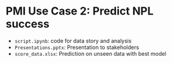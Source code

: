 # PMI Use Case 2: Predict NPL success

* ```script.ipynb```: code for data story and analysis
* ```Presentations.pptx```: Presentation to stakeholders
* ```score_data.xlsx```: Prediction on unseen data with best model
